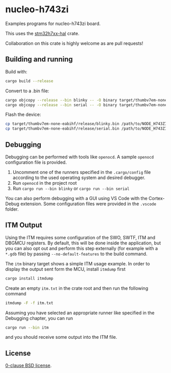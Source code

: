# nucleo-h743zi

Examples programs for nucleo-h743zi board.

This uses the [stm32h7xx-hal](https://github.com/astraw/stm32h7xx-hal) crate.

Collaboration on this crate is highly welcome as
are pull requests!

## Building and running

Build with:

```sh
cargo build --release
```

Convert to a .bin file:

```sh
cargo objcopy --release --bin blinky -- -O binary target/thumbv7em-none-eabihf/release/blinky.bin
cargo objcopy --release --bin serial -- -O binary target/thumbv7em-none-eabihf/release/serial.bin
```

Flash the device:

```sh
cp target/thumbv7em-none-eabihf/release/blinky.bin /path/to/NODE_H743ZI/
cp target/thumbv7em-none-eabihf/release/serial.bin /path/to/NODE_H743ZI/
```

## Debugging

Debugging can be performed with tools like `openocd`. A sample `openocd` configuration file
is provided.

1. Uncomment one of the runners specified in the `.cargo/config` file according to the used operating
   system and desired debugger.
2. Run `openocd` in the project root
3. Run `cargo run --bin blinky` or `cargo run --bin serial`

You can also perform debugging with a GUI using VS Code with the Cortex-Debug extension.
Some configuration files were provided in the `.vscode` folder.

## ITM Output

Using the ITM requires some configuration of the SWO, SWTF, ITM and DBGMCU registers.
By default, this will be done inside the application, but you can also opt out and perform this
step externally (for example with a `*.gdb` file) by passing `--no-default-features` to the build
command.

The `itm` binary target shows a simple ITM usage example. In order to display the output
sent form the MCU, install `itmdump` first

```sh
cargo install itmdump
```

Create an empty `itm.txt` in the crate root and then run the following command

```sh
itmdump -F -f itm.txt
```

Assuming you have selected an appropriate runner like specified in the Debugging chapter,
you can run

```sh
cargo run --bin itm
```

and you should receive some output into the ITM file.

## License

[0-clause BSD license](LICENSE-0BSD.txt).
